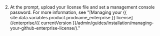 2. At the prompt, upload your license file and set a management console password. For more information, see "[Managing your {{ site.data.variables.product.prodname_enterprise }} license](/enterprise/{{ currentVersion }}/admin/guides/installation/managing-your-github-enterprise-license/)."

